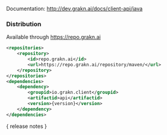 Documentation: http://dev.grakn.ai/docs/client-api/java

### Distribution

Available through https://repo.grakn.ai
```xml
<repositories>
    <repository>
        <id>repo.grakn.ai</id>
        <url>https://repo.grakn.ai/repository/maven/</url>
    </repository>
</repositories>
<dependencies>
    <dependency>
        <groupid>io.grakn.client</groupid>
        <artifactid>api</artifactid>
        <version>{version}</version>
    </dependency>
</dependencies>
```

{ release notes }
